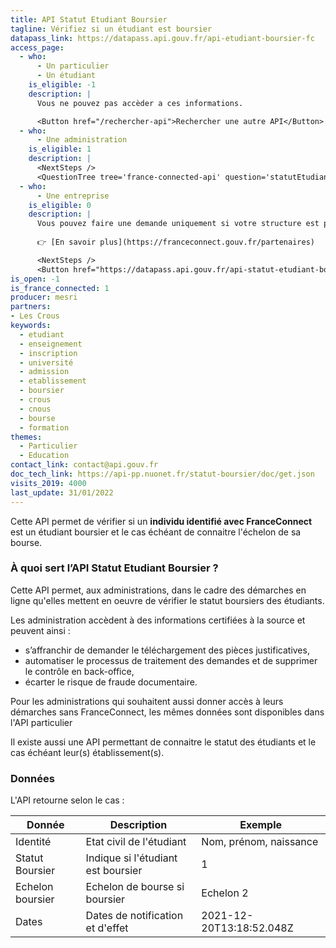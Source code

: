 ```yaml
---
title: API Statut Etudiant Boursier
tagline: Vérifiez si un étudiant est boursier
datapass_link: https://datapass.api.gouv.fr/api-etudiant-boursier-fc
access_page:
  - who:
      - Un particulier
      - Un étudiant
    is_eligible: -1
    description: |
      Vous ne pouvez pas accèder a ces informations.

      <Button href="/rechercher-api">Rechercher une autre API</Button>
  - who:
      - Une administration
    is_eligible: 1
    description: |
      <NextSteps />
      <QuestionTree tree='france-connected-api' question='statutEtudiantBoursier' />
  - who:
      - Une entreprise
    is_eligible: 0
    description: |
      Vous pouvez faire une demande uniquement si votre structure est partenaire de France Connect
      
      👉 [En savoir plus](https://franceconnect.gouv.fr/partenaires)

      <NextSteps />
      <Button href="https://datapass.api.gouv.fr/api-statut-etudiant-boursier-fc">Remplir une demande</Button>
is_open: -1
is_france_connected: 1
producer: mesri
partners: 
- Les Crous
keywords:
  - etudiant
  - enseignement
  - inscription
  - université
  - admission
  - etablissement
  - boursier
  - crous
  - cnous
  - bourse
  - formation
themes:
  - Particulier
  - Education
contact_link: contact@api.gouv.fr
doc_tech_link: https://api-pp.nuonet.fr/statut-boursier/doc/get.json
visits_2019: 4000
last_update: 31/01/2022
---
```


Cette API permet de vérifier si un **individu identifié avec FranceConnect** est un étudiant boursier et le cas échéant de connaitre l'échelon de sa bourse.

### À quoi sert l’API Statut Etudiant Boursier ?

Cette API permet, aux administrations, dans le cadre des démarches en ligne qu'elles mettent en oeuvre de vérifier le statut boursiers des étudiants.

Les administration accèdent à des informations certifiées à la source et peuvent ainsi :

- s’affranchir de demander le téléchargement des pièces justificatives,
- automatiser le processus de traitement des demandes et de supprimer le contrôle en back-office,
- écarter le risque de fraude documentaire.

Pour les administrations qui souhaitent aussi donner accès à leurs démarches  sans FranceConnect, les mêmes données sont disponibles dans l'API particulier

Il existe aussi une API permettant de connaitre le statut des étudiants et le cas échéant leur(s) établissement(s).

### Données

L'API retourne selon le cas :

| Donnée                             | Description                                                        | Exemple                   |
| ---------------------------------- | ------------------------------------------------------------------ |---------------------------|
| Identité                           | Etat civil de l'étudiant                                           | Nom, prénom, naissance    |
| Statut Boursier                    | Indique si l'étudiant est boursier                                 | 1                         |
| Echelon boursier                   | Echelon de bourse si boursier                                      | Echelon 2                 |
| Dates                              | Dates de notification et d'effet                                   | 2021-12-20T13:18:52.048Z  |
